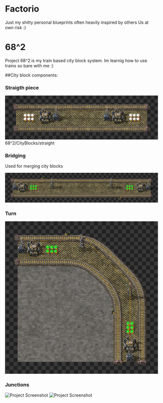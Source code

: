# Factorio
Just my shitty personal blueprints often heavily inspired by others
Us at own risk :)



# 68^2
Project 68^2 is my train based city block system. Im learnig how to use trains so bare with me :)

##City block components:
### Straigth piece 
![Project Screenshot](68^2/CityBlocks/straigth.png)
68^2/CityBlocks/straight

### Bridging
Used for merging city blocks

![Project Screenshot](68^2/CityBlocks/bridge.png)

### Turn
![Project Screenshot](68^2/CityBlocks/turn.png)

### Junctions

![Project Screenshot](68^2/CityBlocks/junction.png)
![Project Screenshot](68^2/CityBlocks/t-junction.png)
